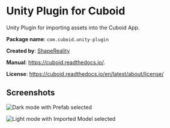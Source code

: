 # Unity Plugin for Cuboid
Unity Plugin for importing assets into the Cuboid App. 

**Package name**: `com.cuboid.unity-plugin`

**Created by**: [ShapeReality](https://shapereality.io/)

**Manual**: https://cuboid.readthedocs.io/.

**License**: https://cuboid.readthedocs.io/en/latest/about/license/

## Screenshots

![Dark mode with Prefab selected](https://github.com/ShapeReality/com.cuboid.unity-plugin/assets/16051555/aefa4205-7e6f-46c3-a001-8839ef726d59)

![Light mode with Imported Model selected](https://github.com/ShapeReality/com.cuboid.unity-plugin/assets/16051555/6574f625-6312-4881-9049-b4d29a9872c9)